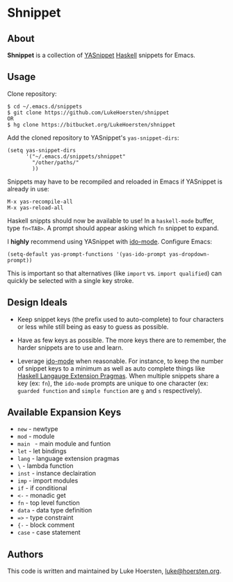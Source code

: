 # Shnippet

## About

**Shnippet** is a collection of
[YASnippet][yas]
[Haskell][haskell] snippets for Emacs.


## Usage

Clone repository:

    $ cd ~/.emacs.d/snippets
    $ git clone https://github.com/LukeHoersten/shnippet
    OR
    $ hg clone https://bitbucket.org/LukeHoersten/shnippet

Add the cloned repository to YASnippet's `yas-snippet-dirs`:

    (setq yas-snippet-dirs
          '("~/.emacs.d/snippets/shnippet"
            "/other/paths/"
            ))

Snippets may have to be recompiled and reloaded in Emacs if YASnippet
is already in use:

    M-x yas-recompile-all
    M-x yas-reload-all


Haskell snippts should now be available to use! In a `haskell-mode`
buffer, type `fn<TAB>`. A prompt should appear asking which `fn`
snippet to expand.

I **highly** recommend using YASnippet with
[ido-mode](http://www.emacswiki.org/emacs/InteractivelyDoThings). Configure
Emacs:

    (setq-default yas-prompt-functions '(yas-ido-prompt yas-dropdown-prompt))

This is important so that alternatives (like `import` vs. `import
qualified`) can quickly be selected with a single key stroke.


## Design Ideals

* Keep snippet keys (the prefix used to auto-complete) to four
  characters or less while still being as easy to guess as possible.

* Have as few keys as possible. The more keys there are to remember,
  the harder snippets are to use and learn.

* Leverage [ido-mode][] when reasonable. For instance, to keep the
  number of snippet keys to a minimum as well as auto complete things
  like [Haskell Langauge Extension Pragmas][lang-pragma]. When
  multiple snippets share a key (ex: `fn`), the `ido-mode` prompts are
  unique to one character (ex: `guarded function` and `simple
  function` are `g` and `s` respectively).


## Available Expansion Keys

* `new` - newtype
* `mod` - module
* `main ` - main module and funtion
* `let` - let bindings
* `lang` - language extension pragmas
* `\` - lambda function
* `inst` - instance declairation
* `imp` - import modules
* `if` - if conditional
* `<-` - monadic get
* `fn` - top level function
* `data` - data type definition
* `=>` - type constraint
* `{-` - block comment
* `case` - case statement


## Authors

This code is written and maintained by Luke Hoersten,
<luke@hoersten.org>.


[yas]: https://github.com/capitaomorte/yasnippet
[ido-mode]: http://www.emacswiki.org/emacs/InteractivelyDoThings
[lang-pragma]: http://hackage.haskell.org/packages/archive/Cabal/1.16.0.3/doc/html/Language-Haskell-Extension.html#t:KnownExtension
[haskell]: http://haskell.org/
